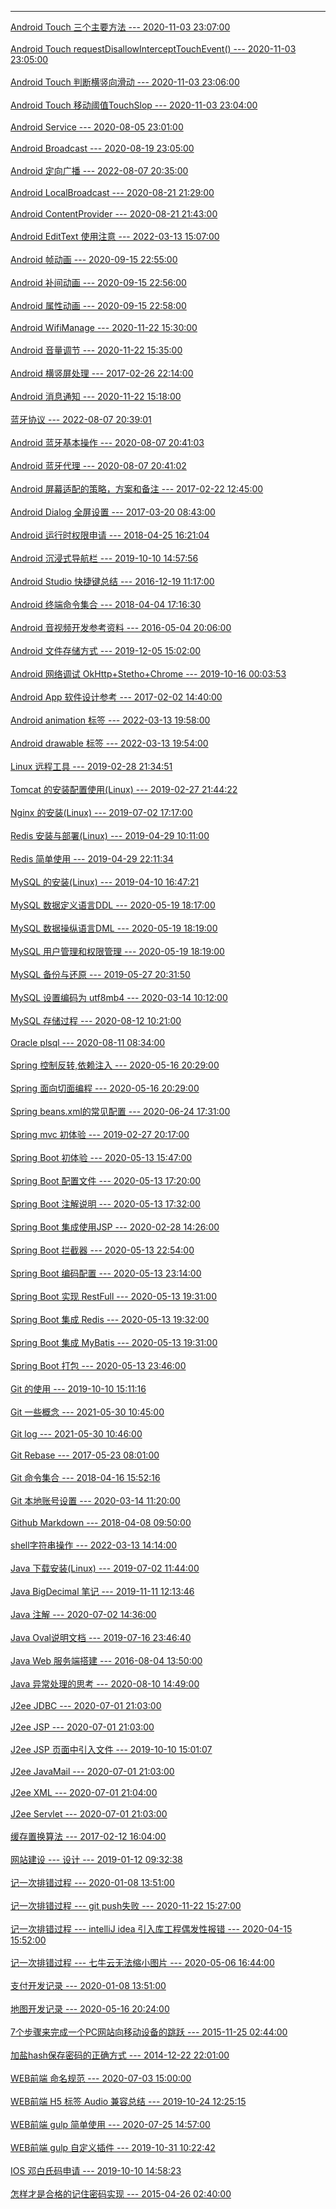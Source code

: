 

------------

[Android Touch 三个主要方法 --- 2020-11-03 23:07:00](https://github.com/t14z/t14z.github.io/tree/master/article/20201103230700/)<br/><br/>[Android Touch requestDisallowInterceptTouchEvent() --- 2020-11-03 23:05:00](https://github.com/t14z/t14z.github.io/tree/master/article/20201103230500/)<br/><br/>[Android Touch 判断横竖向滑动 --- 2020-11-03 23:06:00](https://github.com/t14z/t14z.github.io/tree/master/article/20201103230600/)<br/><br/>[Android Touch 移动阈值TouchSlop --- 2020-11-03 23:04:00](https://github.com/t14z/t14z.github.io/tree/master/article/20201103230400/)<br/><br/>[Android Service --- 2020-08-05 23:01:00](https://github.com/t14z/t14z.github.io/tree/master/article/20200805230100/)<br/><br/>[Android Broadcast --- 2020-08-19 23:05:00](https://github.com/t14z/t14z.github.io/tree/master/article/20200819230500/)<br/><br/>[Android 定向广播 --- 2022-08-07 20:35:00](https://github.com/t14z/t14z.github.io/tree/master/article/20220807203500/)<br/><br/>[Android LocalBroadcast --- 2020-08-21 21:29:00](https://github.com/t14z/t14z.github.io/tree/master/article/20200821212900/)<br/><br/>[Android ContentProvider --- 2020-08-21 21:43:00](https://github.com/t14z/t14z.github.io/tree/master/article/20200821214300/)<br/><br/>[Android EditText 使用注意 --- 2022-03-13 15:07:00](https://github.com/t14z/t14z.github.io/tree/master/article/20220313150700/)<br/><br/>[Android 帧动画 --- 2020-09-15 22:55:00](https://github.com/t14z/t14z.github.io/tree/master/article/20200915225500/)<br/><br/>[Android 补间动画 --- 2020-09-15 22:56:00](https://github.com/t14z/t14z.github.io/tree/master/article/20200915225600/)<br/><br/>[Android 属性动画 --- 2020-09-15 22:58:00](https://github.com/t14z/t14z.github.io/tree/master/article/20200915225800/)<br/><br/>[Android WifiManage --- 2020-11-22 15:30:00](https://github.com/t14z/t14z.github.io/tree/master/article/20201122153000/)<br/><br/>[Android 音量调节 --- 2020-11-22 15:35:00](https://github.com/t14z/t14z.github.io/tree/master/article/20201122153500/)<br/><br/>[Android 横竖屏处理 --- 2017-02-26 22:14:00](https://github.com/t14z/t14z.github.io/tree/master/article/20170226221400/)<br/><br/>[Android 消息通知 --- 2020-11-22 15:18:00](https://github.com/t14z/t14z.github.io/tree/master/article/20201122151800/)<br/><br/>[蓝牙协议 --- 2022-08-07 20:39:01](https://github.com/t14z/t14z.github.io/tree/master/article/20220807203901/)<br/><br/>[Android 蓝牙基本操作 --- 2020-08-07 20:41:03](https://github.com/t14z/t14z.github.io/tree/master/article/20220807204103/)<br/><br/>[Android 蓝牙代理 --- 2020-08-07 20:41:02](https://github.com/t14z/t14z.github.io/tree/master/article/20220807204102/)<br/><br/>[Android 屏幕适配的策略，方案和备注 --- 2017-02-22 12:45:00](https://github.com/t14z/t14z.github.io/tree/master/article/20170222124500/)<br/><br/>[Android Dialog 全屏设置 --- 2017-03-20 08:43:00](https://github.com/t14z/t14z.github.io/tree/master/article/20170320084300/)<br/><br/>[Android 运行时权限申请 --- 2018-04-25 16:21:04](https://github.com/t14z/t14z.github.io/tree/master/article/20180425162104/)<br/><br/>[Android 沉浸式导航栏 --- 2019-10-10 14:57:56](https://github.com/t14z/t14z.github.io/tree/master/article/20191010145756/)<br/><br/>[Android Studio 快捷键总结 --- 2016-12-19 11:17:00](https://github.com/t14z/t14z.github.io/tree/master/article/20161219111700/)<br/><br/>[Android 终端命令集合 --- 2018-04-04 17:16:30](https://github.com/t14z/t14z.github.io/tree/master/article/20180404171630/)<br/><br/>[Android 音视频开发参考资料 --- 2016-05-04 20:06:00](https://github.com/t14z/t14z.github.io/tree/master/article/20160504200600/)<br/><br/>[Android 文件存储方式 --- 2019-12-05 15:02:00](https://github.com/t14z/t14z.github.io/tree/master/article/20191205150200/)<br/><br/>[Android 网络调试 OkHttp+Stetho+Chrome --- 2019-10-16 00:03:53](https://github.com/t14z/t14z.github.io/tree/master/article/20191016000353/)<br/><br/>[Android App 软件设计参考 --- 2017-02-02 14:40:00](https://github.com/t14z/t14z.github.io/tree/master/article/20170202144000/)<br/><br/>[Android animation 标签 --- 2022-03-13 19:58:00](https://github.com/t14z/t14z.github.io/tree/master/article/20220313195800/)<br/><br/>[Android drawable 标签 --- 2022-03-13 19:54:00](https://github.com/t14z/t14z.github.io/tree/master/article/20220313195300/)<br/><br/>[Linux 远程工具 --- 2019-02-28 21:34:51](https://github.com/t14z/t14z.github.io/tree/master/article/20190228213451/)<br/><br/>[Tomcat 的安装配置使用(Linux) --- 2019-02-27 21:44:22](https://github.com/t14z/t14z.github.io/tree/master/article/20190227214422/)<br/><br/>[Nginx 的安装(Linux) --- 2019-07-02 17:17:00](https://github.com/t14z/t14z.github.io/tree/master/article/20190702171700/)<br/><br/>[Redis 安装与部署(Linux) --- 2019-04-29 10:11:00](https://github.com/t14z/t14z.github.io/tree/master/article/20190429101100/)<br/><br/>[Redis 简单使用 --- 2019-04-29 22:11:34](https://github.com/t14z/t14z.github.io/tree/master/article/20190429221134/)<br/><br/>[MySQL 的安装(Linux) --- 2019-04-10 16:47:21](https://github.com/t14z/t14z.github.io/tree/master/article/20190410164721/)<br/><br/>[MySQL 数据定义语言DDL --- 2020-05-19 18:17:00](https://github.com/t14z/t14z.github.io/tree/master/article/20200519181700/)<br/><br/>[MySQL 数据操纵语言DML --- 2020-05-19 18:19:00](https://github.com/t14z/t14z.github.io/tree/master/article/20200519181900/)<br/><br/>[MySQL 用户管理和权限管理 --- 2020-05-19 18:19:00](https://github.com/t14z/t14z.github.io/tree/master/article/20200519181900/)<br/><br/>[MySQL 备份与还原 --- 2019-05-27 20:31:50](https://github.com/t14z/t14z.github.io/tree/master/article/20190527203150/)<br/><br/>[MySQL 设置编码为 utf8mb4 --- 2020-03-14 10:12:00](https://github.com/t14z/t14z.github.io/tree/master/article/20200314101200/)<br/><br/>[MySQL 存储过程 --- 2020-08-12 10:21:00](https://github.com/t14z/t14z.github.io/tree/master/article/20200812102100/)<br/><br/>[Oracle plsql --- 2020-08-11 08:34:00](https://github.com/t14z/t14z.github.io/tree/master/article/20200811083400/)<br/><br/>[Spring 控制反转,依赖注入 --- 2020-05-16 20:29:00](https://github.com/t14z/t14z.github.io/tree/master/article/20200516202900/)<br/><br/>[Spring 面向切面编程 --- 2020-05-16 20:29:00](https://github.com/t14z/t14z.github.io/tree/master/article/20200516202900/)<br/><br/>[Spring beans.xml的常见配置 --- 2020-06-24 17:31:00](https://github.com/t14z/t14z.github.io/tree/master/article/20200624173100/)<br/><br/>[Spring mvc 初体验 --- 2019-02-27 20:17:00](https://github.com/t14z/t14z.github.io/tree/master/article/20190227201700/)<br/><br/>[Spring Boot 初体验 --- 2020-05-13 15:47:00](https://github.com/t14z/t14z.github.io/tree/master/article/20200513154700/)<br/><br/>[Spring Boot 配置文件 --- 2020-05-13 17:20:00](https://github.com/t14z/t14z.github.io/tree/master/article/20200513172000/)<br/><br/>[Spring Boot 注解说明 --- 2020-05-13 17:32:00](https://github.com/t14z/t14z.github.io/tree/master/article/20200513173200/)<br/><br/>[Spring Boot 集成使用JSP --- 2020-02-28 14:26:00](https://github.com/t14z/t14z.github.io/tree/master/article/20200228142600/)<br/><br/>[Spring Boot 拦截器 --- 2020-05-13 22:54:00](https://github.com/t14z/t14z.github.io/tree/master/article/20200513225400/)<br/><br/>[Spring Boot 编码配置 --- 2020-05-13 23:14:00](https://github.com/t14z/t14z.github.io/tree/master/article/20200513231400/)<br/><br/>[Spring Boot 实现 RestFull --- 2020-05-13 19:31:00](https://github.com/t14z/t14z.github.io/tree/master/article/20200513193100/)<br/><br/>[Spring Boot 集成 Redis --- 2020-05-13 19:32:00](https://github.com/t14z/t14z.github.io/tree/master/article/20200513193200/)<br/><br/>[Spring Boot 集成 MyBatis --- 2020-05-13 19:31:00](https://github.com/t14z/t14z.github.io/tree/master/article/20200513193100/)<br/><br/>[Spring Boot 打包 --- 2020-05-13 23:46:00](https://github.com/t14z/t14z.github.io/tree/master/article/20200513234600/)<br/><br/>[Git 的使用 --- 2019-10-10 15:11:16](https://github.com/t14z/t14z.github.io/tree/master/article/20191010151116/)<br/><br/>[Git 一些概念 --- 2021-05-30 10:45:00](https://github.com/t14z/t14z.github.io/tree/master/article/20210530104500/)<br/><br/>[Git log --- 2021-05-30 10:46:00](https://github.com/t14z/t14z.github.io/tree/master/article/20210530104600/)<br/><br/>[Git Rebase --- 2017-05-23 08:01:00](https://github.com/t14z/t14z.github.io/tree/master/article/20170523080100/)<br/><br/>[Git 命令集合 --- 2018-04-16 15:52:16](https://github.com/t14z/t14z.github.io/tree/master/article/20180416155216/)<br/><br/>[Git 本地账号设置 --- 2020-03-14 11:20:00](https://github.com/t14z/t14z.github.io/tree/master/article/20200314112000/)<br/><br/>[Github Markdown --- 2018-04-08 09:50:00](https://github.com/t14z/t14z.github.io/tree/master/article/20180408095000/)<br/><br/>[shell字符串操作 --- 2022-03-13 14:14:00](https://github.com/t14z/t14z.github.io/tree/master/article/20220313141400/)<br/><br/>[Java 下载安装(Linux) --- 2019-07-02 11:44:00](https://github.com/t14z/t14z.github.io/tree/master/article/20190702114400/)<br/><br/>[Java BigDecimal 笔记 --- 2019-11-11 12:13:46](https://github.com/t14z/t14z.github.io/tree/master/article/20191111121346/)<br/><br/>[Java 注解 --- 2020-07-02 14:36:00](https://github.com/t14z/t14z.github.io/tree/master/article/20200702143600/)<br/><br/>[Java Oval说明文档 --- 2019-07-16 23:46:40](https://github.com/t14z/t14z.github.io/tree/master/article/20190716234640/)<br/><br/>[Java Web 服务端搭建 --- 2016-08-04 13:50:00](https://github.com/t14z/t14z.github.io/tree/master/article/20160804135000/)<br/><br/>[Java 异常处理的思考 --- 2020-08-10 14:49:00](https://github.com/t14z/t14z.github.io/tree/master/article/20200810144900/)<br/><br/>[J2ee JDBC --- 2020-07-01 21:03:00](https://github.com/t14z/t14z.github.io/tree/master/article/20200701210300/)<br/><br/>[J2ee JSP --- 2020-07-01 21:03:00](https://github.com/t14z/t14z.github.io/tree/master/article/20200701210300/)<br/><br/>[J2ee JSP 页面中引入文件 --- 2019-10-10 15:01:07](https://github.com/t14z/t14z.github.io/tree/master/article/20191010150107/)<br/><br/>[J2ee JavaMail --- 2020-07-01 21:03:00](https://github.com/t14z/t14z.github.io/tree/master/article/20200701210300/)<br/><br/>[J2ee XML --- 2020-07-01 21:04:00](https://github.com/t14z/t14z.github.io/tree/master/article/20200701210400/)<br/><br/>[J2ee Servlet --- 2020-07-01 21:03:00](https://github.com/t14z/t14z.github.io/tree/master/article/20200701210300/)<br/><br/>[缓存置换算法 --- 2017-02-12 16:04:00](https://github.com/t14z/t14z.github.io/tree/master/article/20170212160400/)<br/><br/>[网站建设 --- 设计 --- 2019-01-12 09:32:38](https://github.com/t14z/t14z.github.io/tree/master/article/20190112093238/)<br/><br/>[记一次排错过程 --- 2020-01-08 13:51:00](https://github.com/t14z/t14z.github.io/tree/master/article/20200108135100/)<br/><br/>[记一次排错过程 --- git push失败 --- 2020-11-22 15:27:00](https://github.com/t14z/t14z.github.io/tree/master/article/20201122152700/)<br/><br/>[记一次排错过程 --- intelliJ idea 引入库工程偶发性报错 --- 2020-04-15 15:52:00](https://github.com/t14z/t14z.github.io/tree/master/article/20200415155200/)<br/><br/>[记一次排错过程 --- 七牛云无法缩小图片 --- 2020-05-06 16:44:00](https://github.com/t14z/t14z.github.io/tree/master/article/20200506164400/)<br/><br/>[支付开发记录 --- 2020-01-08 13:51:00](https://github.com/t14z/t14z.github.io/tree/master/article/20200108135100/)<br/><br/>[地图开发记录 --- 2020-05-16 20:24:00](https://github.com/t14z/t14z.github.io/tree/master/article/20200516202400/)<br/><br/>[7个步骤来完成一个PC网站向移动设备的跳跃 --- 2015-11-25 02:44:00](https://github.com/t14z/t14z.github.io/tree/master/article/20151125024400/)<br/><br/>[加盐hash保存密码的正确方式 --- 2014-12-22 22:01:00](https://github.com/t14z/t14z.github.io/tree/master/article/20141222220100/)<br/><br/>[WEB前端 命名规范 --- 2020-07-03 15:00:00](https://github.com/t14z/t14z.github.io/tree/master/article/20200703150000/)<br/><br/>[WEB前端 H5 标签 Audio 兼容总结 --- 2019-10-24 12:25:15](https://github.com/t14z/t14z.github.io/tree/master/article/20191024122515/)<br/><br/>[WEB前端 gulp 简单使用 --- 2020-07-25 14:57:00](https://github.com/t14z/t14z.github.io/tree/master/article/20200725145700/)<br/><br/>[WEB前端 gulp 自定义插件 --- 2019-10-31 10:22:42](https://github.com/t14z/t14z.github.io/tree/master/article/20191031102242/)<br/><br/>[IOS 邓白氏码申请 --- 2019-10-10 14:58:23](https://github.com/t14z/t14z.github.io/tree/master/article/20191010145823/)<br/><br/>[怎样才是合格的记住密码实现 --- 2015-04-26 02:40:00](https://github.com/t14z/t14z.github.io/tree/master/article/20150426024000/)<br/><br/>